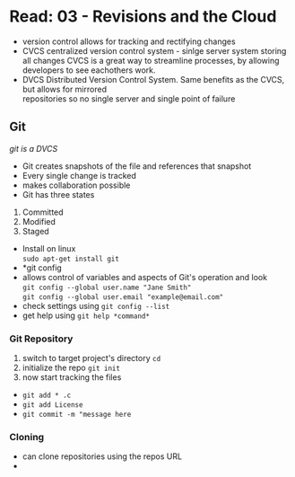 # Read: 03 - Revisions and the Cloud
* version control allows for tracking and rectifying changes
* CVCS centralized version control system - sinlge server system storing all changes
CVCS is a great way to streamline processes, by allowing developers to see eachothers work.
* DVCS Distributed Version Control System. Same benefits as the CVCS, but allows for mirrored  
repositories so no single server and single point of failure
## Git
*git is a DVCS*
* Git creates snapshots of the file and references that snapshot
* Every single change is tracked
* makes collaboration possible
* Git has three states
1. Committed  
2. Modified  
3. Staged  
* Install on linux  
`sudo apt-get install git`  
* *git config  
* allows control of variables and aspects of Git's operation and look  
`git config --global user.name "Jane Smith"`  
`git config --global user.email "example@email.com"`  
* check settings using `git config --list`
* get help using `git help *command*`
### Git Repository
1. switch to target project's directory `cd`
2.  initialize the repo `git init`
3.  now start tracking the files  
* `git add * .c`
* `git add License`
* `git commit -m "message here`

### Cloning
* can clone repositories using the repos URL
* 
